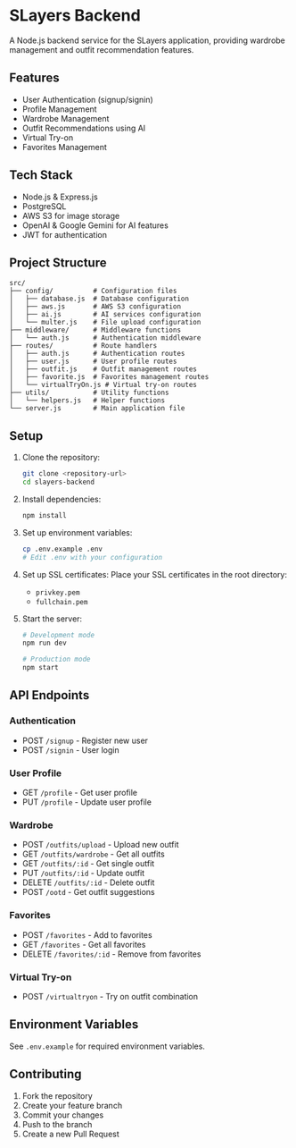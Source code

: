 # SLayers Backend

A Node.js backend service for the SLayers application, providing wardrobe management and outfit recommendation features.

## Features

- User Authentication (signup/signin)
- Profile Management
- Wardrobe Management
- Outfit Recommendations using AI
- Virtual Try-on
- Favorites Management

## Tech Stack

- Node.js & Express.js
- PostgreSQL
- AWS S3 for image storage
- OpenAI & Google Gemini for AI features
- JWT for authentication

## Project Structure

```
src/
├── config/          # Configuration files
│   ├── database.js  # Database configuration
│   ├── aws.js       # AWS S3 configuration
│   ├── ai.js        # AI services configuration
│   └── multer.js    # File upload configuration
├── middleware/      # Middleware functions
│   └── auth.js      # Authentication middleware
├── routes/          # Route handlers
│   ├── auth.js      # Authentication routes
│   ├── user.js      # User profile routes
│   ├── outfit.js    # Outfit management routes
│   ├── favorite.js  # Favorites management routes
│   └── virtualTryOn.js # Virtual try-on routes
├── utils/           # Utility functions
│   └── helpers.js   # Helper functions
└── server.js        # Main application file
```

## Setup

1. Clone the repository:

   ```bash
   git clone <repository-url>
   cd slayers-backend
   ```

2. Install dependencies:

   ```bash
   npm install
   ```

3. Set up environment variables:

   ```bash
   cp .env.example .env
   # Edit .env with your configuration
   ```

4. Set up SSL certificates:
   Place your SSL certificates in the root directory:

   - `privkey.pem`
   - `fullchain.pem`

5. Start the server:

   ```bash
   # Development mode
   npm run dev

   # Production mode
   npm start
   ```

## API Endpoints

### Authentication

- POST `/signup` - Register new user
- POST `/signin` - User login

### User Profile

- GET `/profile` - Get user profile
- PUT `/profile` - Update user profile

### Wardrobe

- POST `/outfits/upload` - Upload new outfit
- GET `/outfits/wardrobe` - Get all outfits
- GET `/outfits/:id` - Get single outfit
- PUT `/outfits/:id` - Update outfit
- DELETE `/outfits/:id` - Delete outfit
- POST `/ootd` - Get outfit suggestions

### Favorites

- POST `/favorites` - Add to favorites
- GET `/favorites` - Get all favorites
- DELETE `/favorites/:id` - Remove from favorites

### Virtual Try-on

- POST `/virtualtryon` - Try on outfit combination

## Environment Variables

See `.env.example` for required environment variables.

## Contributing

1. Fork the repository
2. Create your feature branch
3. Commit your changes
4. Push to the branch
5. Create a new Pull Request
